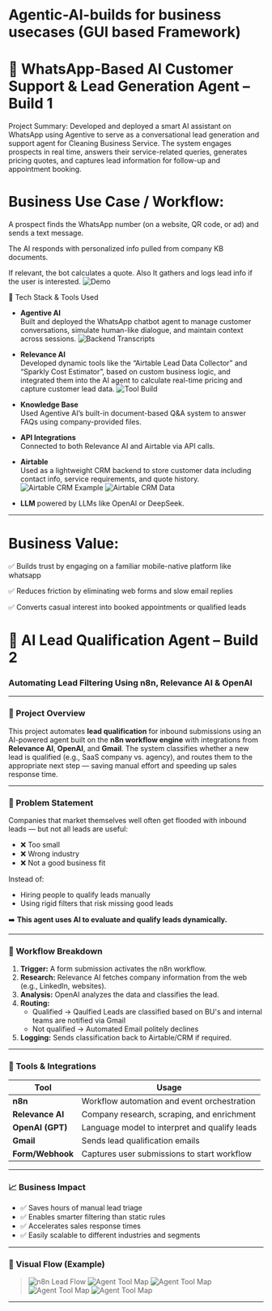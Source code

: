 # Agentic-AI-builds for business usecases (GUI based Framework)

# 🤖 WhatsApp-Based AI Customer Support & Lead Generation Agent – Build 1
Project Summary:
Developed and deployed a smart AI assistant on WhatsApp using Agentive to serve as a conversational lead generation and support agent for Cleaning Business Service. The system engages prospects in real time, answers their service-related queries, generates pricing quotes, and captures lead information for follow-up and appointment booking.

# Business Use Case / Workflow:

A prospect finds the WhatsApp number (on a website, QR code, or ad) and sends a text message.

The AI responds with personalized info pulled from company KB documents.

If relevant, the bot calculates a quote. Also It gathers and logs lead info if the user is interested.
![Demo](./Chat-ezgif.com-video-to-gif-converter.gif)

🧩 Tech Stack & Tools Used
- **Agentive AI**  
  Built and deployed the WhatsApp chatbot agent to manage customer conversations, simulate human-like dialogue, and maintain context across sessions.
  ![Backend Transcripts](./Tool%20Validation%20On%20Agentive%20AI%20framework.png)

- **Relevance AI**  
  Developed dynamic tools like the “Airtable Lead Data Collector” and “Sparkly Cost Estimator”, based on custom business logic, and integrated them into the AI agent to 
  calculate real-time pricing and capture customer lead data.
  ![Tool Build](./Tools%20on%20Relavance%20AI.png)
  
- **Knowledge Base**  
  Used Agentive AI’s built-in document-based Q&A system to answer FAQs using company-provided files.

- **API Integrations**  
  Connected to both Relevance AI and Airtable via API calls. 

- **Airtable**  
  Used as a lightweight CRM backend to store customer data including contact info, service requirements, and quote history.
   ![Airtable CRM Example](./Relavance%20AI%20Airtable%20CRM%20table.png)
   ![Airtable CRM Data](./Table%20Data.png)
- **LLM**
  powered by LLMs like OpenAI or DeepSeek.

---
# Business Value:

✅ Builds trust by engaging on a familiar mobile-native platform like whatsapp

✅ Reduces friction by eliminating web forms and slow email replies

✅ Converts casual interest into booked appointments or qualified leads


# 🤖 AI Lead Qualification Agent – Build 2

### Automating Lead Filtering Using n8n, Relevance AI & OpenAI

---

### 🧠 Project Overview

This project automates **lead qualification** for inbound submissions using an AI-powered agent built on the **n8n workflow engine** with integrations from **Relevance AI**, **OpenAI**, and **Gmail**. The system classifies whether a new lead is qualified (e.g., SaaS company vs. agency), and routes them to the appropriate next step — saving manual effort and speeding up sales response time.

---

### 💼 Problem Statement

Companies that market themselves well often get flooded with inbound leads — but not all leads are useful:
- ❌ Too small
- ❌ Wrong industry
- ❌ Not a good business fit

Instead of:
- Hiring people to qualify leads manually  
- Using rigid filters that risk missing good leads  

➡️ **This agent uses AI to evaluate and qualify leads dynamically.**

---

### 🔁 Workflow Breakdown

1. **Trigger:** A form submission activates the n8n workflow.
2. **Research:** Relevance AI fetches company information from the web (e.g., LinkedIn, websites).
3. **Analysis:** OpenAI analyzes the data and classifies the lead.
4. **Routing:**
   - Qualified → Qaulfied Leads are classified based on BU's and internal teams are notified via Gmail
   - Not qualified → Automated Email politely declines
5. **Logging:** Sends classification back to Airtable/CRM if required.

---

### 🧰 Tools & Integrations

| Tool           | Usage                                       |
|----------------|---------------------------------------------|
| **n8n**        | Workflow automation and event orchestration |
| **Relevance AI** | Company research, scraping, and enrichment |
| **OpenAI (GPT)** | Language model to interpret and qualify leads |
| **Gmail**        | Sends lead qualification  emails   |
| **Form/Webhook** | Captures user submissions to start workflow |

---

### 📈 Business Impact

- ✅ Saves hours of manual lead triage
- ✅ Enables smarter filtering than static rules
- ✅ Accelerates sales response times
- ✅ Easily scalable to different industries and segments

---

### 🧠 Visual Flow (Example)

> ![n8n Lead Flow](./N8N_AIWorkflowforLeadIdentification.png)
> ![Agent Tool Map](./Formn8n.png)
> ![Agent Tool Map](./Workflow_run.png)
> ![Agent Tool Map](./Lead_Classifier_AIWorkflow.png)
> ![Agent Tool Map](./Qaulfied_mail_Notification.png)

---


